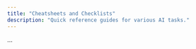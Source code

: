 ```yaml
---
title: "Cheatsheets and Checklists"
description: "Quick reference guides for various AI tasks."
---
```


...